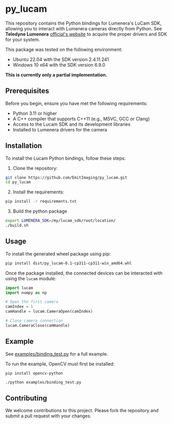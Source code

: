 # py_lucam
This repository contains the Python bindings for Lumenera's LuCam SDK, allowing you to interact with Lumenera cameras directly from Python.
See **Teledyne Lumenera** [official's website](https://www.lumenera.com/) to acquire the proper drivers and SDK for your system.

This package was tested on the following environment:
* Ubuntu 22.04 with the SDK version 2.4.11.241
* Windows 10 x64 with the SDK version 6.9.0

**This is currently only a partial implementation.**

## Prerequisites
Before you begin, ensure you have met the following requirements:

- Python 3.11 or higher
- A C++ compiler that supports C++11 (e.g., MSVC, GCC or Clang)
- Access to the Lucam SDK and its development libraries
- Installed to Lumenera drivers for the camera

## Installation

To install the Lucam Python bindings, follow these steps:

1. Clone the repository:

```bash
git clone https://github.com/EmitImaging/py_lucam.git
cd py_lucam
```
2. Install the requirements:

```bash
pip install -r requirements.txt
```

3. Build the python package

```bash
export LUMENERA_SDK=/my/lucam_sdk/root/location/
./build.sh
```

## Usage
To install the generated wheel package using pip:
```bash
pip install dist/py_lucam-0.1-cp311-cp311-win_amd64.whl
```
Once the package installed, the connected devices can be interacted with using the `lucam` module:
```python
import lucam
import numpy as np

# Open the first camera
camIndex = 1
camHandle = lucam.CameraOpen(camIndex)

# Close camera connection
lucam.CameraClose(camHandle)
```

## Example
See [examples/binding_test.py](https://github.com/EmitImaging/py_lucam/blob/main/examples/binding_test.py) for a full example.

To run the example, OpenCV must first be installed:
```
pip install opencv-python
```
```bash
./python examples/binding_test.py
```

## Contributing
We welcome contributions to this project. Please fork the repository and submit a pull request with your changes.

